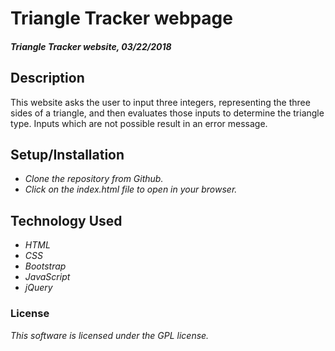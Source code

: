 # Triangle Tracker webpage

#### _Triangle Tracker website, 03/22/2018_

## Description
This website asks the user to input three integers, representing the three sides of a triangle, and then evaluates those inputs to determine the triangle type. Inputs which are not possible result in an error message.

## Setup/Installation
* _Clone the repository from Github._
* _Click on the index.html file to open in your browser._

## Technology Used
* _HTML_
* _CSS_
* _Bootstrap_
* _JavaScript_
* _jQuery_

### License
_This software is licensed under the GPL license._
